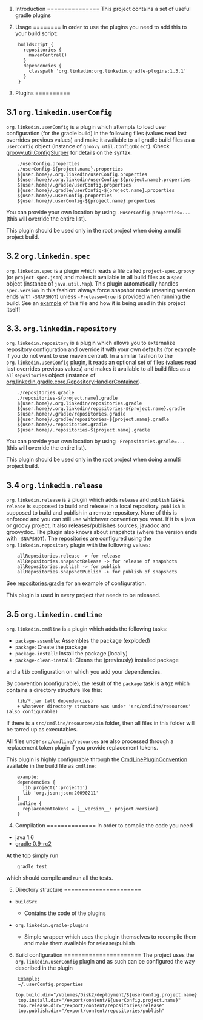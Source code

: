 1. Introduction
===============
This project contains a set of useful gradle plugins

2. Usage
========
In order to use the plugins you need to add this to your build script:

        buildscript {
          repositories {
            mavenCentral()
          }
          dependencies {
            classpath 'org.linkedin:org.linkedin.gradle-plugins:1.3.1'
          }
        }

3. Plugins
==========
  
3.1 `org.linkedin.userConfig`
-----------------------------
`org.linkedin.userConfig` is a plugin which attempts to load user configuration (for the gradle
build) in the following files (values read last overrides previous values) and make it available
to all gradle build files as a `userConfig` object (instance of `groovy.util.ConfigObject`). 
Check [groovy.util.ConfigSlurper](http://groovy.codehaus.org/gapi/groovy/util/ConfigSlurper.html) for details on the syntax.

        ./userConfig.properties
        ./userConfig-${project.name}.properties
        ${user.home}/.org.linkedin/userConfig.properties
        ${user.home}/.org.linkedin/userConfig-${project.name}.properties
        ${user.home}/.gradle/userConfig.properties
        ${user.home}/.gradle/userConfig-${project.name}.properties
        ${user.home}/.userConfig.properties
        ${user.home}/.userConfig-${project.name}.properties

You can provide your own location by using `-PuserConfig.properties=...` (this will override the
entire list).

This plugin should be used only in the root project when doing a multi project build.

3.2 `org.linkedin.spec`
-----------------------
`org.linkedin.spec` is a plugin which reads a file called `project-spec.groovy` (or
`project-spec.json`) and makes it available in all build files as a `spec` object (instance of
`java.util.Map`). This plugin automatically handles `spec.version` in this fashion: always force
snapshot mode (meaning version ends with `-SNAPSHOT`) unless `-Prelease=true` is provided when
running the build. See an [example](https://github.com/linkedin/gradle-plugins/blob/master/project-spec.groovy) of 
this file and how it is being used in this project itself!

3.3. `org.linkedin.repository`
------------------------------
`org.linkedin.repository` is a plugin which allows you to externalize repository configuration
and override it with your own defaults (for example if you do not want to use maven central). In a
similar fashion to the `org.linkedin.userConfig` plugin, it reads an optional set of files (values
read last overrides previous values) and makes it available to all build files as a
`allRepositories` object (instance of [org.linkedin.gradle.core.RepositoryHandlerContainer](https://github.com/linkedin/gradle-plugins/blob/master/buildSrc/src/main/groovy/org/linkedin/gradle/core/RepositoryHandlerContainer.groovy)).

        ./repositories.gradle
        ./repositories-${project.name}.gradle
        ${user.home}/.org.linkedin/repositories.gradle
        ${user.home}/.org.linkedin/repositories-${project.name}.gradle
        ${user.home}/.gradle/repositories.gradle
        ${user.home}/.gradle/repositories-${project.name}.gradle
        ${user.home}/.repositories.gradle
        ${user.home}/.repositories-${project.name}.gradle

You can provide your own location by using `-Prepositories.gradle=...` (this will override the 
entire list).

This plugin should be used only in the root project when doing a multi project build.

3.4 `org.linkedin.release`
--------------------------
`org.linkedin.release` is a plugin which adds `release` and `publish` tasks. `release` is supposed
to build and release in a local repository. `publish` is supposed to build and publish in a remote
repository. None of this is enforced and you can still use whichever convention you want. If it is a
java or groovy project, it also releases/publishes sources, javadoc and groovydoc. The plugin also
knows about snapshots (where the version ends with `-SNAPSHOT`). The repositories are configured
using the `org.linkedin.repository` plugin with the following values:

        allRepositories.release -> for release
        allRepositories.snapshotRelease -> for release of snapshots
        allRepositories.publish -> for publish
        allRepositories.snapshotPublish -> for publish of snapshots

See [repositories.gradle](https://github.com/linkedin/gradle-plugins/blob/master/repositories.gradle) 
for an example of configuration.

This plugin is used in every project that needs to be released.

3.5 `org.linkedin.cmdline`
--------------------------
`org.linkedin.cmdline` is a plugin which adds the following tasks:

* `package-assemble`: Assembles the package (exploded)
* `package`: Create the package
* `package-install`: Install the package (locally)
* `package-clean-install`: Cleans the (previously) installed package

and a `lib` configuration on which you add your dependencies.

By convention (configurable), the result of the `package` task is a tgz which contains a directory
structure like this:

        lib/*.jar (all dependencies)
        + whatever directory structure was under 'src/cmdline/resources' (also configurable)

If there is a `src/cmdline/resources/bin` folder, then all files in this folder will be tarred up
as executables.

All files under `src/cmdline/resources` are also processed through a replacement token plugin if
you provide replacement tokens.

This plugin is highly configurable through the [CmdLinePluginConvention](https://github.com/linkedin/gradle-plugins/blob/master/buildSrc/src/main/groovy/org/linkedin/gradle/plugins/CmdLinePlugin.groovy) 
available in the build file
as `cmdline`:

        example:
        dependencies {
          lib project(':project1')
          lib 'org.json:json:20090211'
        }
        cmdline {
          replacementTokens = [__version__: project.version]
        }

4. Compilation
==============
In order to compile the code you need

* java 1.6
* [gradle 0.9-rc2](http://www.gradle.org/)

At the top simply run

        gradle test

which should compile and run all the tests.

5. Directory structure
======================
* `buildSrc`
  *  Contains the code of the plugins

* `org.linkedin.gradle-plugins`
  * Simple wrapper which uses the plugin themselves to recompile them and make them available for
release/publish

6. Build configuration
======================
The project uses the `org.linkedin.userConfig` plugin and as such can be configured the way
described in the plugin

        Example:
        ~/.userConfig.properties
        top.build.dir="/Volumes/Disk2/deployment/${userConfig.project.name}"
        top.install.dir="/export/content/${userConfig.project.name}"
        top.release.dir="/export/content/repositories/release"
        top.publish.dir="/export/content/repositories/publish"